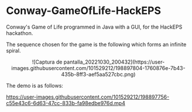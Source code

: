 # Conway-GameOfLife-HackEPS
Conway's Game of Life programmed in Java with a GUI, for the HackEPS hackathon.


The sequence chosen for the game is the following which forms an infinite spiral.

<p align="center">
![Captura de pantalla_20221030_200432](https://user-images.githubusercontent.com/101529212/198897804-1760876e-7b43-435b-8ff3-aef5aa527cbc.png)

</p>

The demo is as follows: 

<p align="center">
  

https://user-images.githubusercontent.com/101529212/198897756-c55e43c6-6d63-47cc-833b-fa98edbe976d.mp4


</p>

